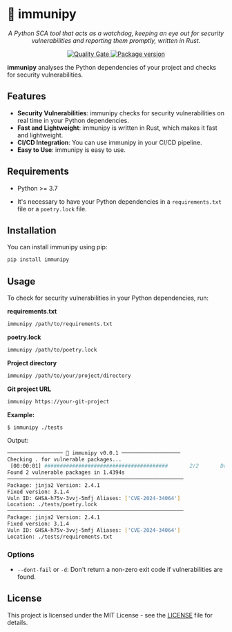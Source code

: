 # 🐶 immunipy

<p align="center">
    <em>A Python SCA tool that acts as a watchdog, keeping an eye out for security vulnerabilities and reporting them promptly, written in Rust.</em>
</p>

<p align="center">
    <a href="https://sonarcloud.io/summary/new_code?id=rohaquinlop_immunipy" target="_blank">
        <img src="https://sonarcloud.io/api/project_badges/measure?project=rohaquinlop_immunipy&metric=alert_status" alt="Quality Gate">
    </a>
    <a href="https://pypi.org/project/immunipy" target="_blank">
        <img src="https://img.shields.io/pypi/v/immunipy?color=%2334D058&label=pypi%20package" alt="Package version">
    </a>
</p>

**immunipy** analyses the Python dependencies of your project and checks for security vulnerabilities.

## Features

- **Security Vulnerabilities**: immunipy checks for security vulnerabilities on real time in your Python dependencies.
- **Fast and Lightweight**: immunipy is written in Rust, which makes it fast and lightweight.
- **CI/CD Integration**: You can use immunipy in your CI/CD pipeline.
- **Easy to Use**: immunipy is easy to use.

## Requirements

- Python >= 3.7

- It's necessary to have your Python dependencies in a `requirements.txt` file or a `poetry.lock` file.

## Installation

You can install immunipy using pip:

```bash
pip install immunipy
```

## Usage


To check for security vulnerabilities in your Python dependencies, run:

**requirements.txt**

```bash
immunipy /path/to/requirements.txt
```

**poetry.lock**

```bash
immunipy /path/to/poetry.lock
```

**Project directory**

```bash
immunipy /path/to/your/project/directory
```

**Git project URL**

```bash
immunipy https://your-git-project
```


**Example:**

```bash
$ immunipy ./tests
```

Output:
```bash
────────────────── 🐶 immunipy v0.0.1 ───────────────────
Checking . for vulnerable packages...
 [00:00:01] ########################################       2/2       Done!
Found 2 vulnerable packages in 1.4394s
─────────────────────────────────────────────────────────
Package: jinja2 Version: 2.4.1
Fixed version: 3.1.4
Vuln ID: GHSA-h75v-3vvj-5mfj Aliases: ['CVE-2024-34064']
Location: ./tests/poetry.lock
─────────────────────────────────────────────────────────
Package: jinja2 Version: 2.4.1
Fixed version: 3.1.4
Vuln ID: GHSA-h75v-3vvj-5mfj Aliases: ['CVE-2024-34064']
Location: ./tests/requirements.txt
```

### Options

- `--dont-fail` or `-d`: Don't return a non-zero exit code if vulnerabilities are found.

## License

This project is licensed under the MIT License - see the [LICENSE](LICENSE) file for details.
